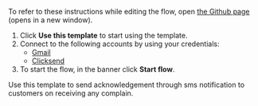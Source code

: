 To refer to these instructions while editing the flow, open [the Github page](https://github.com/ot4i/app-connect-templates/blob/master/resources/markdown/Send%20acknowledgement%20through%20sms%20notification%20to%20customers%20on%20receiving%20any%20complain_instructions.md) (opens in a new window).

1. Click **Use this template** to start using the template.
2. Connect to the following accounts by using your credentials:
   - [Gmail](https://www.ibm.com/docs/en/app-connect/containers_cd?topic=apps-gmail)
   - [Clicksend](https://www.ibm.com/docs/en/app-connect/containers_cd?topic=apps-clicksend)
3. To start the flow, in the banner click **Start flow**.

Use this template to send acknowledgement through sms notification to customers on receiving any complain.
